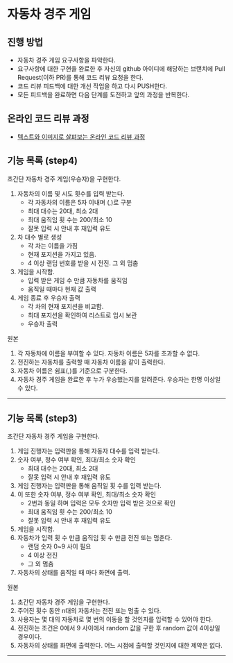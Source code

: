 # 자동차 경주 게임
## 진행 방법
* 자동차 경주 게임 요구사항을 파악한다.
* 요구사항에 대한 구현을 완료한 후 자신의 github 아이디에 해당하는 브랜치에 Pull Request(이하 PR)를 통해 코드 리뷰 요청을 한다.
* 코드 리뷰 피드백에 대한 개선 작업을 하고 다시 PUSH한다.
* 모든 피드백을 완료하면 다음 단계를 도전하고 앞의 과정을 반복한다.

## 온라인 코드 리뷰 과정
* [텍스트와 이미지로 살펴보는 온라인 코드 리뷰 과정](https://github.com/next-step/nextstep-docs/tree/master/codereview)

## 기능 목록 (step4)
초간단 자동차 경주 게임(우승자)을 구현한다.

1. 자동차의 이름 및 시도 횟수를 입력 받는다.
   - 각 자동차의 이름은 5자 이내며 (,)로 구분
   - 최대 대수는 20대, 최소 2대
   - 최대 움직임 횟 수는 200/최소 10
   - 잘못 입력 시 안내 후 재입력 유도
2. 차 대수 별로 생성
   - 각 차는 이름을 가짐
   - 현재 포지션을 가지고 있음.
   - 4 이상 랜덤 번호를 받을 시 전진. 그 외 멈춤
3. 게임을 시작함.
   - 입력 받은 게임 수 만큼 자동차를 움직임
   - 움직일 때마다 현재 값 출력
4. 게임 종료 후 우승자 출력
   - 각 차의 현재 포지션을 비교함.
   - 최대 포지션을 확인하여 리스트로 임시 보관
   - 우승자 출력

원본
1. 각 자동차에 이름을 부여할 수 있다. 자동차 이름은 5자를 초과할 수 없다.
2. 전진하는 자동차를 출력할 때 자동차 이름을 같이 출력한다.
3. 자동차 이름은 쉼표(,)를 기준으로 구분한다.
4. 자동차 경주 게임을 완료한 후 누가 우승했는지를 알려준다. 우승자는 한명 이상일 수 있다.
---

## 기능 목록 (step3)
초간단 자동차 경주 게임을 구현한다.

1. 게임 진행자는 입력판을 통해 자동자 대수를 입력 받는다. 
2. 숫자 여부, 정수 여부 확인, 최대/최소 숫자 확인
   - 최대 대수는 20대, 최소 2대
   - 잘못 입력 시 안내 후 재입력 유도 
3. 게임 진행자는 입력판을 통해 움직일 횟 수를 입력 받는다.
4. 이 또한 숫자 여부, 정수 여부 확인, 최대/최소 숫자 확인
   - 2번과 동일 하며 입력은 모두 숫자만 입력 받은 것으로 확인
   - 최대 움직임 횟 수는 200/최소 10
   - 잘못 입력 시 안내 후 재입력 유도
5. 게임을 시작함.
6. 자동차가 입력 횟 수 만큼 움직임 횟 수 만큼 전진 또는 멈춘다.
    - 랜덤 숫자 0~9 사이 필요
    - 4 이상 전진
    - 그 외 멈춤
7. 자동차의 상태를 움직일 때 마다 화면에 출력.



원본
1. 초간단 자동차 경주 게임을 구현한다.
2. 주어진 횟수 동안 n대의 자동차는 전진 또는 멈출 수 있다.
3. 사용자는 몇 대의 자동차로 몇 번의 이동을 할 것인지를 입력할 수 있어야 한다.
4. 전진하는 조건은 0에서 9 사이에서 random 값을 구한 후 random 값이 4이상일 경우이다.
5. 자동차의 상태를 화면에 출력한다. 어느 시점에 출력할 것인지에 대한 제약은 없다.

---

